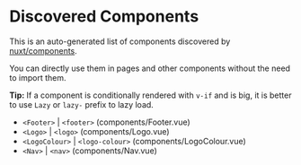 # Discovered Components

This is an auto-generated list of components discovered by [nuxt/components](https://github.com/nuxt/components).

You can directly use them in pages and other components without the need to import them.

**Tip:** If a component is conditionally rendered with `v-if` and is big, it is better to use `Lazy` or `lazy-` prefix to lazy load.

- `<Footer>` | `<footer>` (components/Footer.vue)
- `<Logo>` | `<logo>` (components/Logo.vue)
- `<LogoColour>` | `<logo-colour>` (components/LogoColour.vue)
- `<Nav>` | `<nav>` (components/Nav.vue)
